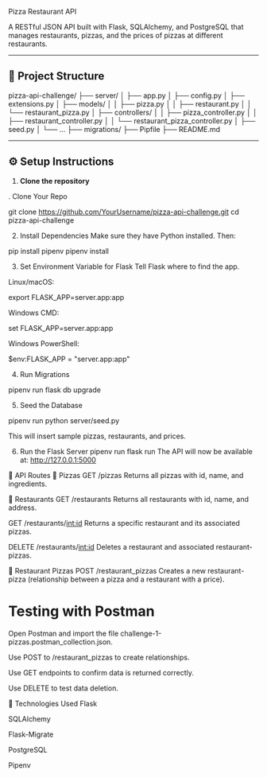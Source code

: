 Pizza Restaurant API

A RESTful JSON API built with Flask, SQLAlchemy, and PostgreSQL that manages restaurants, pizzas, and the prices of pizzas at different restaurants.

---

## 📁 Project Structure

pizza-api-challenge/
├── server/
│ ├── app.py
│ ├── config.py
│ ├── extensions.py
│ ├── models/
│ │ ├── pizza.py
│ │ ├── restaurant.py
│ │ └── restaurant_pizza.py
│ ├── controllers/
│ │ ├── pizza_controller.py
│ │ ├── restaurant_controller.py
│ │ └── restaurant_pizza_controller.py
│ ├── seed.py
│ └── ...
├── migrations/
├── Pipfile
├── README.md


---

## ⚙️ Setup Instructions

1. **Clone the repository**

. Clone Your Repo

git clone https://github.com/YourUsername/pizza-api-challenge.git
cd pizza-api-challenge

2. Install Dependencies
Make sure they have Python installed. Then:

pip install pipenv
pipenv install

3. Set Environment Variable for Flask
Tell Flask where to find the app.

Linux/macOS:

export FLASK_APP=server.app:app

Windows CMD:

set FLASK_APP=server.app:app

Windows PowerShell:

$env:FLASK_APP = "server.app:app"

4. Run Migrations

pipenv run flask db upgrade

5. Seed the Database

pipenv run python server/seed.py

This will insert sample pizzas, restaurants, and prices.

6. Run the Flask Server
pipenv run flask run
The API will now be available at:
http://127.0.0.1:5000

🚀 API Routes
🎯 Pizzas
GET /pizzas
Returns all pizzas with id, name, and ingredients.

🏬 Restaurants
GET /restaurants
Returns all restaurants with id, name, and address.

GET /restaurants/<int:id>
Returns a specific restaurant and its associated pizzas.

DELETE /restaurants/<int:id>
Deletes a restaurant and associated restaurant-pizzas.

🍕 Restaurant Pizzas
POST /restaurant_pizzas
Creates a new restaurant-pizza (relationship between a pizza and a restaurant with a price).

Testing with Postman
=====================
Open Postman and import the file challenge-1-pizzas.postman_collection.json.

Use POST to /restaurant_pizzas to create relationships.

Use GET endpoints to confirm data is returned correctly.

Use DELETE to test data deletion.

🧠 Technologies Used
Flask

SQLAlchemy

Flask-Migrate

PostgreSQL

Pipenv


